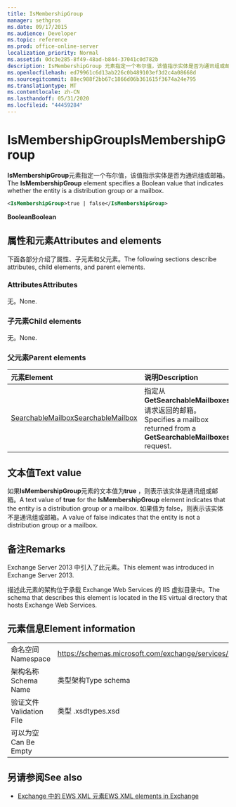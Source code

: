 ```yaml
---
title: IsMembershipGroup
manager: sethgros
ms.date: 09/17/2015
ms.audience: Developer
ms.topic: reference
ms.prod: office-online-server
localization_priority: Normal
ms.assetid: 0dc3e285-8f49-48ad-b844-37041c0d782b
description: IsMembershipGroup 元素指定一个布尔值，该值指示实体是否为通讯组或邮箱。
ms.openlocfilehash: ed79961c6d13ab226c0b489103ef3d2c4a08668d
ms.sourcegitcommit: 88ec988f2bb67c1866d06b361615f3674a24e795
ms.translationtype: MT
ms.contentlocale: zh-CN
ms.lasthandoff: 05/31/2020
ms.locfileid: "44459284"
---
```

# <a name="ismembershipgroup"></a><span data-ttu-id="3c982-103">IsMembershipGroup</span><span class="sxs-lookup"><span data-stu-id="3c982-103">IsMembershipGroup</span></span>

<span data-ttu-id="3c982-104">**IsMembershipGroup**元素指定一个布尔值，该值指示实体是否为通讯组或邮箱。</span><span class="sxs-lookup"><span data-stu-id="3c982-104">The **IsMembershipGroup** element specifies a Boolean value that indicates whether the entity is a distribution group or a mailbox.</span></span> 
  
```XML
<IsMembershipGroup>true | false</IsMembershipGroup>
```

 <span data-ttu-id="3c982-105">**Boolean**</span><span class="sxs-lookup"><span data-stu-id="3c982-105">**Boolean**</span></span>
## <a name="attributes-and-elements"></a><span data-ttu-id="3c982-106">属性和元素</span><span class="sxs-lookup"><span data-stu-id="3c982-106">Attributes and elements</span></span>

<span data-ttu-id="3c982-107">下面各部分介绍了属性、子元素和父元素。</span><span class="sxs-lookup"><span data-stu-id="3c982-107">The following sections describe attributes, child elements, and parent elements.</span></span>
  
### <a name="attributes"></a><span data-ttu-id="3c982-108">Attributes</span><span class="sxs-lookup"><span data-stu-id="3c982-108">Attributes</span></span>

<span data-ttu-id="3c982-109">无。</span><span class="sxs-lookup"><span data-stu-id="3c982-109">None.</span></span>
  
### <a name="child-elements"></a><span data-ttu-id="3c982-110">子元素</span><span class="sxs-lookup"><span data-stu-id="3c982-110">Child elements</span></span>

<span data-ttu-id="3c982-111">无。</span><span class="sxs-lookup"><span data-stu-id="3c982-111">None.</span></span>
  
### <a name="parent-elements"></a><span data-ttu-id="3c982-112">父元素</span><span class="sxs-lookup"><span data-stu-id="3c982-112">Parent elements</span></span>

|<span data-ttu-id="3c982-113">**元素**</span><span class="sxs-lookup"><span data-stu-id="3c982-113">**Element**</span></span>|<span data-ttu-id="3c982-114">**说明**</span><span class="sxs-lookup"><span data-stu-id="3c982-114">**Description**</span></span>|
|:-----|:-----|
|[<span data-ttu-id="3c982-115">SearchableMailbox</span><span class="sxs-lookup"><span data-stu-id="3c982-115">SearchableMailbox</span></span>](searchablemailbox.md) <br/> |<span data-ttu-id="3c982-116">指定从**GetSearchableMailboxes**请求返回的邮箱。</span><span class="sxs-lookup"><span data-stu-id="3c982-116">Specifies a mailbox returned from a **GetSearchableMailboxes** request.</span></span>  <br/> |
   
## <a name="text-value"></a><span data-ttu-id="3c982-117">文本值</span><span class="sxs-lookup"><span data-stu-id="3c982-117">Text value</span></span>

<span data-ttu-id="3c982-118">如果**IsMembershipGroup**元素的文本值为**true** ，则表示该实体是通讯组或邮箱。</span><span class="sxs-lookup"><span data-stu-id="3c982-118">A text value of **true** for the **IsMembershipGroup** element indicates that the entity is a distribution group or a mailbox.</span></span> <span data-ttu-id="3c982-119">如果值为 false，则表示该实体不是通讯组或邮箱。</span><span class="sxs-lookup"><span data-stu-id="3c982-119">A value of false indicates that the entity is not a distribution group or a mailbox.</span></span> 
  
## <a name="remarks"></a><span data-ttu-id="3c982-120">备注</span><span class="sxs-lookup"><span data-stu-id="3c982-120">Remarks</span></span>

<span data-ttu-id="3c982-121">Exchange Server 2013 中引入了此元素。</span><span class="sxs-lookup"><span data-stu-id="3c982-121">This element was introduced in Exchange Server 2013.</span></span>
  
<span data-ttu-id="3c982-122">描述此元素的架构位于承载 Exchange Web Services 的 IIS 虚拟目录中。</span><span class="sxs-lookup"><span data-stu-id="3c982-122">The schema that describes this element is located in the IIS virtual directory that hosts Exchange Web Services.</span></span>
  
## <a name="element-information"></a><span data-ttu-id="3c982-123">元素信息</span><span class="sxs-lookup"><span data-stu-id="3c982-123">Element information</span></span>

|||
|:-----|:-----|
|<span data-ttu-id="3c982-124">命名空间</span><span class="sxs-lookup"><span data-stu-id="3c982-124">Namespace</span></span>  <br/> |https://schemas.microsoft.com/exchange/services/2006/types  <br/> |
|<span data-ttu-id="3c982-125">架构名称</span><span class="sxs-lookup"><span data-stu-id="3c982-125">Schema Name</span></span>  <br/> |<span data-ttu-id="3c982-126">类型架构</span><span class="sxs-lookup"><span data-stu-id="3c982-126">Type schema</span></span>  <br/> |
|<span data-ttu-id="3c982-127">验证文件</span><span class="sxs-lookup"><span data-stu-id="3c982-127">Validation File</span></span>  <br/> |<span data-ttu-id="3c982-128">类型 .xsd</span><span class="sxs-lookup"><span data-stu-id="3c982-128">types.xsd</span></span>  <br/> |
|<span data-ttu-id="3c982-129">可以为空</span><span class="sxs-lookup"><span data-stu-id="3c982-129">Can Be Empty</span></span>  <br/> ||
   
## <a name="see-also"></a><span data-ttu-id="3c982-130">另请参阅</span><span class="sxs-lookup"><span data-stu-id="3c982-130">See also</span></span>



- [<span data-ttu-id="3c982-131">Exchange 中的 EWS XML 元素</span><span class="sxs-lookup"><span data-stu-id="3c982-131">EWS XML elements in Exchange</span></span>](ews-xml-elements-in-exchange.md)


